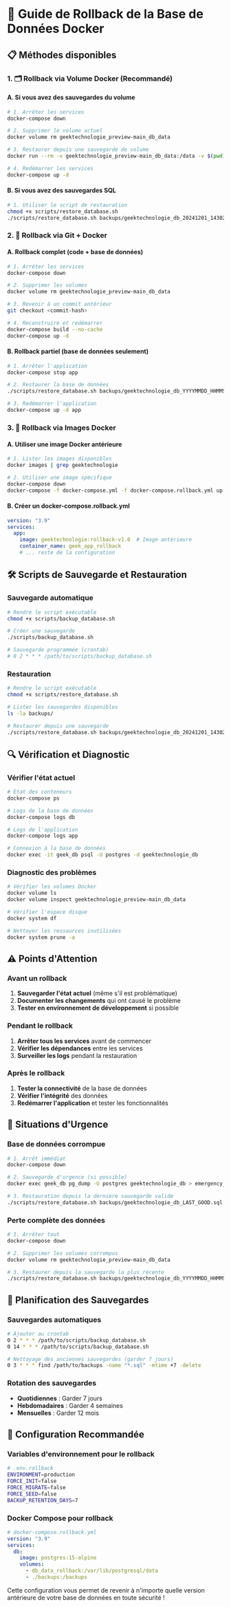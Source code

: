 # 🔄 Guide de Rollback de la Base de Données Docker

## 📋 Méthodes disponibles

### **1. 🗂️ Rollback via Volume Docker (Recommandé)**

#### A. Si vous avez des sauvegardes du volume
```bash
# 1. Arrêter les services
docker-compose down

# 2. Supprimer le volume actuel
docker volume rm geektechnologie_preview-main_db_data

# 3. Restaurer depuis une sauvegarde de volume
docker run --rm -v geektechnologie_preview-main_db_data:/data -v $(pwd)/backups:/backup alpine sh -c "cd /data && tar -xzf /backup/volume_backup_YYYYMMDD.tar.gz"

# 4. Redémarrer les services
docker-compose up -d
```

#### B. Si vous avez des sauvegardes SQL
```bash
# 1. Utiliser le script de restauration
chmod +x scripts/restore_database.sh
./scripts/restore_database.sh backups/geektechnologie_db_20241201_143022.sql
```

### **2. 🔄 Rollback via Git + Docker**

#### A. Rollback complet (code + base de données)
```bash
# 1. Arrêter les services
docker-compose down

# 2. Supprimer les volumes
docker volume rm geektechnologie_preview-main_db_data

# 3. Revenir à un commit antérieur
git checkout <commit-hash>

# 4. Reconstruire et redémarrer
docker-compose build --no-cache
docker-compose up -d
```

#### B. Rollback partiel (base de données seulement)
```bash
# 1. Arrêter l'application
docker-compose stop app

# 2. Restaurer la base de données
./scripts/restore_database.sh backups/geektechnologie_db_YYYYMMDD_HHMMSS.sql

# 3. Redémarrer l'application
docker-compose up -d app
```

### **3. 🐳 Rollback via Images Docker**

#### A. Utiliser une image Docker antérieure
```bash
# 1. Lister les images disponibles
docker images | grep geektechnologie

# 2. Utiliser une image spécifique
docker-compose down
docker-compose -f docker-compose.yml -f docker-compose.rollback.yml up -d
```

#### B. Créer un docker-compose.rollback.yml
```yaml
version: "3.9"
services:
  app:
    image: geektechnologie:rollback-v1.0  # Image antérieure
    container_name: geek_app_rollback
    # ... reste de la configuration
```

## 🛠️ Scripts de Sauvegarde et Restauration

### **Sauvegarde automatique**
```bash
# Rendre le script exécutable
chmod +x scripts/backup_database.sh

# Créer une sauvegarde
./scripts/backup_database.sh

# Sauvegarde programmée (crontab)
# 0 2 * * * /path/to/scripts/backup_database.sh
```

### **Restauration**
```bash
# Rendre le script exécutable
chmod +x scripts/restore_database.sh

# Lister les sauvegardes disponibles
ls -la backups/

# Restaurer depuis une sauvegarde
./scripts/restore_database.sh backups/geektechnologie_db_20241201_143022.sql
```

## 🔍 Vérification et Diagnostic

### **Vérifier l'état actuel**
```bash
# État des conteneurs
docker-compose ps

# Logs de la base de données
docker-compose logs db

# Logs de l'application
docker-compose logs app

# Connexion à la base de données
docker exec -it geek_db psql -U postgres -d geektechnologie_db
```

### **Diagnostic des problèmes**
```bash
# Vérifier les volumes Docker
docker volume ls
docker volume inspect geektechnologie_preview-main_db_data

# Vérifier l'espace disque
docker system df

# Nettoyer les ressources inutilisées
docker system prune -a
```

## ⚠️ Points d'Attention

### **Avant un rollback**
1. **Sauvegarder l'état actuel** (même s'il est problématique)
2. **Documenter les changements** qui ont causé le problème
3. **Tester en environnement de développement** si possible

### **Pendant le rollback**
1. **Arrêter tous les services** avant de commencer
2. **Vérifier les dépendances** entre les services
3. **Surveiller les logs** pendant la restauration

### **Après le rollback**
1. **Tester la connectivité** de la base de données
2. **Vérifier l'intégrité** des données
3. **Redémarrer l'application** et tester les fonctionnalités

## 🚨 Situations d'Urgence

### **Base de données corrompue**
```bash
# 1. Arrêt immédiat
docker-compose down

# 2. Sauvegarde d'urgence (si possible)
docker exec geek_db pg_dump -U postgres geektechnologie_db > emergency_backup.sql

# 3. Restauration depuis la dernière sauvegarde valide
./scripts/restore_database.sh backups/geektechnologie_db_LAST_GOOD.sql
```

### **Perte complète des données**
```bash
# 1. Arrêter tout
docker-compose down

# 2. Supprimer les volumes corrompus
docker volume rm geektechnologie_preview-main_db_data

# 3. Restaurer depuis la sauvegarde la plus récente
./scripts/restore_database.sh backups/geektechnologie_db_YYYYMMDD_HHMMSS.sql
```

## 📅 Planification des Sauvegardes

### **Sauvegardes automatiques**
```bash
# Ajouter au crontab
0 2 * * * /path/to/scripts/backup_database.sh
0 14 * * * /path/to/scripts/backup_database.sh

# Nettoyage des anciennes sauvegardes (garder 7 jours)
0 3 * * * find /path/to/backups -name "*.sql" -mtime +7 -delete
```

### **Rotation des sauvegardes**
- **Quotidiennes** : Garder 7 jours
- **Hebdomadaires** : Garder 4 semaines  
- **Mensuelles** : Garder 12 mois

## 🔧 Configuration Recommandée

### **Variables d'environnement pour le rollback**
```bash
# .env.rollback
ENVIRONMENT=production
FORCE_INIT=false
FORCE_MIGRATE=false
FORCE_SEED=false
BACKUP_RETENTION_DAYS=7
```

### **Docker Compose pour rollback**
```yaml
# docker-compose.rollback.yml
version: "3.9"
services:
  db:
    image: postgres:15-alpine
    volumes:
      - db_data_rollback:/var/lib/postgresql/data
      - ./backups:/backups
```

Cette configuration vous permet de revenir à n'importe quelle version antérieure de votre base de données en toute sécurité !
